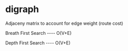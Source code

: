 # digraph

Adjaceny matrix to account for edge weight (route cost)

Breath First Search ---- O(V+E)

Depth First Search ---- O(V+E)


